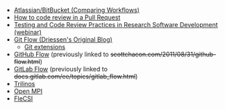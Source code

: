 <!-- git-workflows -->
  * [Atlassian/BitBucket (Comparing Workflows)](https://www.atlassian.com/git/tutorials/comparing-workflows)
  * [How to code review in a Pull Request](https://blog.codacy.com/how-to-code-review-in-a-pull-request/)
  * [Testing and Code Review Practices in Research Software Development (webinar)](https://ideas-productivity.org/events/hpc-best-practices-webinars/#webinar044)
  * [Git Flow (Driessen's Original Blog)](https://nvie.com/posts/a-successful-git-branching-model/)
      * [Git extensions](https://github.com/nvie/gitflow)
  * [GitHub Flow](https://docs.github.com/en/get-started/quickstart/github-flow) (previously linked to ~~scottchacon.com/2011/08/31/github-flow.html~~)
  * [GitLab Flow](https://about.gitlab.com/topics/version-control/what-is-gitlab-flow/) (previously linked to ~~docs.gitlab.com/ee/topics/gitlab_flow.html~~)
  * [Trilinos](https://trilinos.github.io/)
  * [Open MPI](https://www.open-mpi.org)
  * [FleCSI](https://flecsi.github.io/flecsi)
